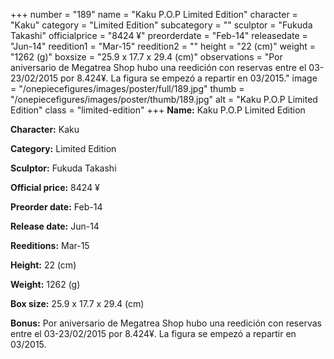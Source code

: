 +++
number = "189"
name = "Kaku P.O.P Limited Edition"
character = "Kaku"
category = "Limited Edition"
subcategory = ""
sculptor = "Fukuda Takashi"
officialprice = "8424 ¥"
preorderdate = "Feb-14"
releasedate = "Jun-14"
reedition1 = "Mar-15"
reedition2 = ""
height = "22 (cm)"
weight = "1262 (g)"
boxsize = "25.9 x 17.7 x 29.4 (cm)"
observations = "Por aniversario de Megatrea Shop hubo una reedición con reservas entre el 03-23/02/2015 por 8.424¥. La figura se empezó a repartir en 03/2015."
image = "/onepiecefigures/images/poster/full/189.jpg"
thumb = "/onepiecefigures/images/poster/thumb/189.jpg"
alt = "Kaku P.O.P Limited Edition"
class = "limited-edition"
+++
**Name:** Kaku P.O.P Limited Edition

**Character:** Kaku

**Category:** Limited Edition 

**Sculptor:** Fukuda Takashi

**Official price:** 8424 ¥

**Preorder date:** Feb-14

**Release date:** Jun-14

**Reeditions:** Mar-15

**Height:** 22 (cm)

**Weight:** 1262 (g)

**Box size:** 25.9 x 17.7 x 29.4 (cm)

**Bonus:** Por aniversario de Megatrea Shop hubo una reedición con reservas entre el 03-23/02/2015 por 8.424¥. La figura se empezó a repartir en 03/2015.